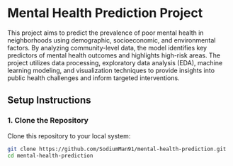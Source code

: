 # Mental Health Prediction Project

This project aims to predict the prevalence of poor mental health in neighborhoods using demographic, socioeconomic, and environmental factors. By analyzing community-level data, the model identifies key predictors of mental health outcomes and highlights high-risk areas. The project utilizes data processing, exploratory data analysis (EDA), machine learning modeling, and visualization techniques to provide insights into public health challenges and inform targeted interventions.

## Setup Instructions

### 1. Clone the Repository

Clone this repository to your local system:
```bash
git clone https://github.com/SodiumMan91/mental-health-prediction.git
cd mental-health-prediction
